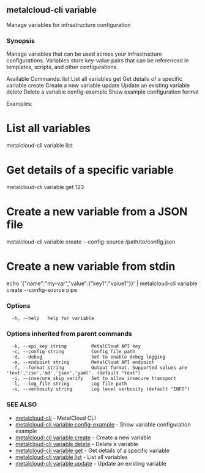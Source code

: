 ## metalcloud-cli variable

Manage variables for infrastructure configuration

### Synopsis

Manage variables that can be used across your infrastructure configurations.
Variables store key-value pairs that can be referenced in templates, scripts, and other configurations.

Available Commands:
  list           List all variables
  get            Get details of a specific variable
  create         Create a new variable
  update         Update an existing variable
  delete         Delete a variable
  config-example Show example configuration format

Examples:
  # List all variables
  metalcloud-cli variable list

  # Get details of a specific variable
  metalcloud-cli variable get 123

  # Create a new variable from a JSON file
  metalcloud-cli variable create --config-source /path/to/config.json

  # Create a new variable from stdin
  echo '{"name":"my-var","value":{"key1":"value1"}}' | metalcloud-cli variable create --config-source pipe

### Options

```
  -h, --help   help for variable
```

### Options inherited from parent commands

```
  -k, --api_key string         MetalCloud API key
  -c, --config string          Config file path
  -d, --debug                  Set to enable debug logging
  -e, --endpoint string        MetalCloud API endpoint
  -f, --format string          Output format. Supported values are 'text','csv','md','json','yaml'. (default "text")
  -i, --insecure_skip_verify   Set to allow insecure transport
  -l, --log_file string        Log file path
  -v, --verbosity string       Log level verbosity (default "INFO")
```

### SEE ALSO

* [metalcloud-cli](metalcloud-cli.md)	 - MetalCloud CLI
* [metalcloud-cli variable config-example](metalcloud-cli_variable_config-example.md)	 - Show variable configuration example
* [metalcloud-cli variable create](metalcloud-cli_variable_create.md)	 - Create a new variable
* [metalcloud-cli variable delete](metalcloud-cli_variable_delete.md)	 - Delete a variable
* [metalcloud-cli variable get](metalcloud-cli_variable_get.md)	 - Get details of a specific variable
* [metalcloud-cli variable list](metalcloud-cli_variable_list.md)	 - List all variables
* [metalcloud-cli variable update](metalcloud-cli_variable_update.md)	 - Update an existing variable

